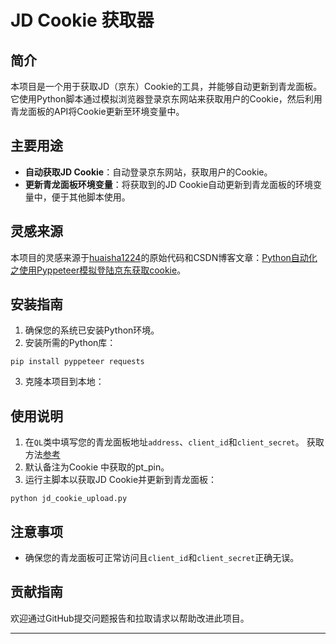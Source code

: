 # JD Cookie 获取器

## 简介
本项目是一个用于获取JD（京东）Cookie的工具，并能够自动更新到青龙面板。它使用Python脚本通过模拟浏览器登录京东网站来获取用户的Cookie，然后利用青龙面板的API将Cookie更新至环境变量中。

## 主要用途
- **自动获取JD Cookie**：自动登录京东网站，获取用户的Cookie。
- **更新青龙面板环境变量**：将获取到的JD Cookie自动更新到青龙面板的环境变量中，便于其他脚本使用。

## 灵感来源
本项目的灵感来源于[huaisha1224](https://github.com/huaisha1224)的原始代码和CSDN博客文章：[Python自动化之使用Pyppeteer模拟登陆京东获取cookie](https://blog.csdn.net/wsfsp_4/article/details/128316982)。

## 安装指南
1. 确保您的系统已安装Python环境。
2. 安装所需的Python库：

`pip install pyppeteer requests`

3. 克隆本项目到本地：

## 使用说明
1. 在`QL`类中填写您的青龙面板地址`address`、`client_id`和`client_secret`。 获取方法[参考](https://blog.csdn.net/wsfsp_4/article/details/128316982)
2. 默认备注为Cookie 中获取的pt_pin。
2. 运行主脚本以获取JD Cookie并更新到青龙面板：

`python jd_cookie_upload.py`

## 注意事项
- 确保您的青龙面板可正常访问且`client_id`和`client_secret`正确无误。

## 贡献指南
欢迎通过GitHub提交问题报告和拉取请求以帮助改进此项目。

---
